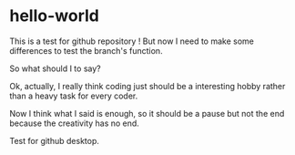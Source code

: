# hello-world
This is a test for github repository !
But now I need to make some differences to test the branch's function.

So what should I to say?

Ok, actually, I really think coding just should be a interesting hobby rather than a heavy task for every coder.

Now I think what I said is enough, so it should be a pause but not the end because the creativity has no end.

Test for github desktop.
